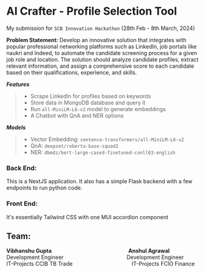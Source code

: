 # AI Crafter - Profile Selection Tool
My submission for `SCB Innovation Hackathon` (28th Feb - 8th March, 2024) 

**Problem Statement:** Develop an innovative solution that integrates with popular professional networking platforms such as LinkedIn, job portals like naukri and Indeed, to automate the candidate screening process for a given job role and location. The solution should analyze candidate profiles, extract relevant information, and assign a comprehensive score to each candidate based on their qualifications, experience, and skills.

**_Features_**
> * Scrape LinkedIn for profiles based on keywords
> * Store data in MongoDB database and query it
> * Run `all-MiniLM-L6-v2` model to generate embeddings
> * A Chatbot with QnA and NER options

**_Models_**
> * Vector Embedding:  `sentence-transformers/all-MiniLM-L6-v2`
> * QnA:               `deepset/roberta-base-squad2`
> * NER:               `dbmdz/bert-large-cased-finetuned-conll03-english`

### Back End:
This is a NextJS application. It also has a simple Flask backend with a few endpoints to run python code. 

### Front End:
It's essentially Tailwind CSS with one MUI accordion component

## Team:
**Vibhanshu Gupta** &emsp; &emsp; &emsp; &emsp; &emsp; &emsp; &emsp; &emsp; &emsp; &emsp; &emsp; **Anshul Agrawal**\
Development Engineer &emsp; &emsp; &emsp; &emsp; &emsp; &emsp; &emsp; &emsp; &emsp; Development Engineer\
IT-Projects CCIB TB Trade &emsp; &emsp; &emsp; &emsp; &emsp; &emsp; &emsp; &emsp; &nbsp; IT-Projects FCIO Finance
